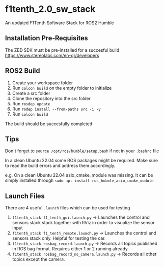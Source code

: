 # f1tenth_2.0_sw_stack
An updated F1Tenth Software Stack for ROS2 Humble

## Installation Pre-Requisites
The ZED SDK must be pre-installed for a succesful build
https://www.stereolabs.com/en-gr/developers

## ROS2 Build
1. Create your workspace folder
2. Run `colcon build` on the empty folder to initialize
3. Create a src folder
4. Clone the repository into the src folder
5. Run `rosdep update`
6. Run `rodep install --from-paths src -i -y`
7. Run `colcon build`

The build should be succesfully completed

## Tips 

Don't forget to `source /opt/ros/humble/setup.bash` if not 
in your `.bashrc` file

In a clean Ubuntu 22.04 some ROS packages might be required. 
Make sure to read the build errors and address them accordingly. 

e.g. On a clean Ubuntu 22.04 asio_cmake_module was missing. 
It can be simply installed through `sudo apt install ros_hubmle_asio_cmake_module`

## Launch Files
There are 4 useful `.launch` files which can be used for testing

1. `f1tenth_stack f1_tenth_gui.launch.py` -> Launches the control and sensors stack
stack together with RViz in order to visualize the sensor input
2. `f1tenth_stack f1_tenth_remote.launch.py` -> Launches the control and sensors stack only.
Helpful for testing the car. 
3. `f1tenth_stack rosbag_record.launch.py` -> Records all topics published in ROS bag format.
Requires either 1 or 2 running already.
4. `f1tenth_stack rosbag_record_no_camera.launch.py` -> Records all other topics except the camera. 
